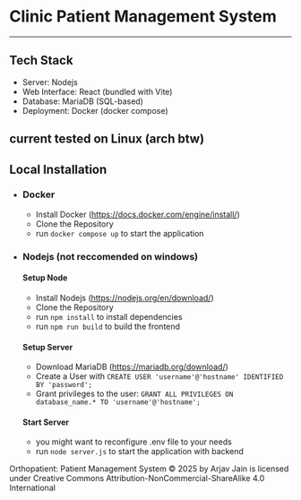 # Clinic Patient Management System
---
## Tech Stack
- Server: Nodejs
- Web Interface: React (bundled with Vite)
- Database: MariaDB (SQL-based)
- Deployment: Docker (docker compose)

current tested on Linux (arch btw)
---
## Local Installation
  - ### Docker
    - Install Docker (https://docs.docker.com/engine/install/)
    - Clone the Repository
    - run `docker compose up` to start the application
  - ### Nodejs (not reccomended on windows)
    #### Setup Node
      - Install Nodejs (https://nodejs.org/en/download/)
      - Clone the Repository
      - run `npm install` to install dependencies
      - run `npm run build` to build the frontend
    #### Setup Server
      - Download MariaDB (https://mariadb.org/download/)
      - Create a User with `CREATE USER 'username'@'hostname' IDENTIFIED BY 'password';`
    - Grant privileges to the user: `GRANT ALL PRIVILEGES ON database_name.* TO 'username'@'hostname';`
    #### Start Server
      - you might want to reconfigure .env file to your needs
      - run `node server.js` to start the application with backend

Orthopatient: Patient Management System © 2025 by Arjav Jain is licensed under Creative Commons Attribution-NonCommercial-ShareAlike 4.0 International 
